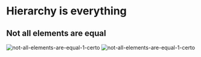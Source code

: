 # Hierarchy is everything
## Not all elements are equal
![not-all-elements-are-equal-1-certo]('1-not-all-elements-are-equal/1-errado.png')
![not-all-elements-are-equal-1-certo]('1-not-all-elements-are-equal/1-certo.png')
